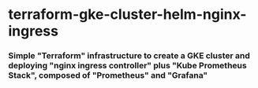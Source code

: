 # terraform-gke-cluster-helm-nginx-ingress
### Simple "Terraform" infrastructure to create a GKE cluster and deploying "nginx ingress controller" plus "Kube Prometheus Stack", composed of "Prometheus" and "Grafana"